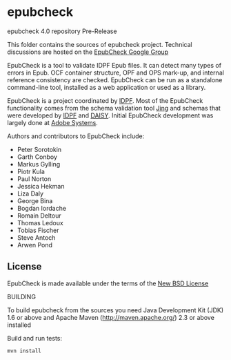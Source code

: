 epubcheck
=============

epubcheck 4.0 repository Pre-Release


This folder contains the sources of epubcheck project.
Technical discussions are hosted on the [EpubCheck Google Group](https://groups.google.com/forum/#!forum/epubcheck)

EpubCheck is a tool to validate IDPF Epub files. It can detect many
types of errors in Epub. OCF container structure, OPF and OPS mark-up,
and internal reference consistency are checked. EpubCheck can be run
as a standalone command-line tool, installed as a web application or
used as a library.

EpubCheck is a project coordinated by [IDPF](http://idpf.org/). Most of the EpubCheck functionality comes from the schema validation tool [Jing](http://www.thaiopensource.com/relaxng/jing.html) and schemas that were developed by [IDPF](http://www.idpf.org/) and [DAISY](http://www.daisy.org/). Initial EpubCheck development was largely done at [Adobe Systems](http://www.adobe.com/).

Authors and contributors to EpubCheck include:

 * Peter Sorotokin
 * Garth Conboy
 * Markus Gylling
 * Piotr Kula
 * Paul Norton
 * Jessica Hekman
 * Liza Daly
 * George Bina
 * Bogdan Iordache
 * Romain Deltour
 * Thomas Ledoux
 * Tobias Fischer
 * Steve Antoch
 * Arwen Pond

## License

EpubCheck is made available under the terms of the [New BSD License](http://opensource.org/licenses/BSD-3-Clause)
 
BUILDING

To build epubcheck from the sources you need Java Development Kit (JDK) 1.6 or above
and Apache Maven (http://maven.apache.org/) 2.3 or above installed

Build and run tests:

    mvn install
